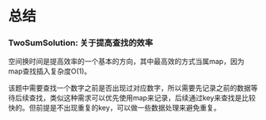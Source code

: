 # 总结

### TwoSumSolution: 关于提高查找的效率

空间换时间是提高效率的一个基本的方向，其中最高效的方式当属map，因为map查找插入复杂度O(1)。

该题中需要查找一个数字之前是否出现过对应数字，所以需要先记录之前的数据等待后续查找，类似这种需求可以优先使用map来记录，后续通过key来查找是比较快的。但前提是不出现重复的key，可以做一些数据处理来避免重复。
